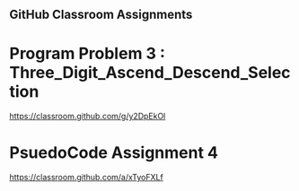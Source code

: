 ## GitHub Classroom Assignments 

# Program Problem 3 : Three_Digit_Ascend_Descend_Selection
https://classroom.github.com/g/y2DpEkOl


# PsuedoCode Assignment 4
https://classroom.github.com/a/xTyoFXLf
